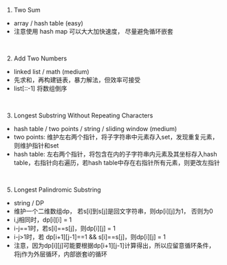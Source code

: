 1. Two Sum
* array / hash table (easy)
* 注意使用 hash map 可以大大加快速度， 尽量避免循环嵌套  
<br />

2. Add Two Numbers
* linked list / math (medium)
* 先求和，再构建链表，暴力解法，但效率可接受
* list[::-1] 将数组倒序  
<br />

3. Longest Substring Without Repeating Characters
* hash table / two points / string / sliding window (medium)
* two points: 维护左右两个指针，将子字符串中元素存入set，发现重复元素，则维护指针和set
* hash table: 左右两个指针，将包含在内的子字符串内元素及其坐标存入hash table，右指针向右遍历，若hash table中存在右指针所有元素，则更改左指针  
<br />

5. Longest Palindromic Substring
* string / DP
* 维护一个二维数组dp， 若s[i]到s[j]是回文字符串，则dp[i][j]为1， 否则为0
* i,j相同时，dp[i][i] = 1
* i-j==1时，若s[i]==s[j]，则dp[i][j] = 1
* i-j>1时，若 dp[i+1][j-1]==1 && s[i]==s[j]，则dp[i][j] = 1
* 注意，因为dp[i][j]可能要根据dp[i+1][j-1]计算得出，所以应留意循环条件，将j作为外层循环，内部嵌套i的循环